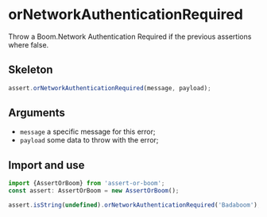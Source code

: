 # orNetworkAuthenticationRequired

Throw a Boom.Network Authentication Required if the previous assertions where false.

## Skeleton

```ts
assert.orNetworkAuthenticationRequired(message, payload);
```

## Arguments

- `message` a specific message for this error;
- `payload` some data to throw with the error;

## Import and use

```ts
import {AssertOrBoom} from 'assert-or-boom';
const assert: AssertOrBoom = new AssertOrBoom();

assert.isString(undefined).orNetworkAuthenticationRequired('Badaboom');
```

